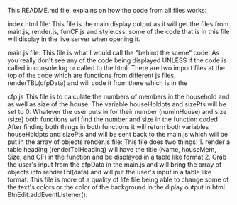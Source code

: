 This README.md file, explains on how the code from all files works:

index.html file:
This file is the main display output as it will get the files from main.js, render.js, funCF.js and style.css. some of the code that is in this file will display in the live server when opening it. 

main.js file:
This file is what I would call the "behind the scene" code. As you really don't see any of the code being displayed UNLESS if the code is called in console.log or called to the html. There are two import files at the top of the code which are functions from different js files, renderTBL(cfpData) and will code it from there which is in the 

cfp.js 
This file is to calculate the numbers of members in the household and as well as size of the house. The variable houseHoldpts and sizePts will be set to 0. Whatever the user puts in for their number (numInHouse) and size (size) both functions will find the number and size in the function coded. After finding both things in both functions it will return both variables houseHoldpts and sizePts and will be sent back to the main.js which will be put in the array of objects
render.js file:
This file does two things: 1. render a table heading (renderTblHeading) will have the title (Name, houseMem, Size, and CF) in the function and be displayed in a table like format 2. Grab the user's input from the cfpData in the main.js and will bring the array of objects into renderTbl(data) and will put the user's input in a table like format. 
This file is more of a quality of life file being able to change some of the text's colors or the color of the background in the diplay output in html. BtnEdit.addEventListener():
